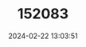 ---
title: "152083"
category: "Copiapoa hypogaea"
draft: false
date: 2024-02-22 13:03:51
languages:
  Spanish; Castilian: ["Bajo Tierra"]
---